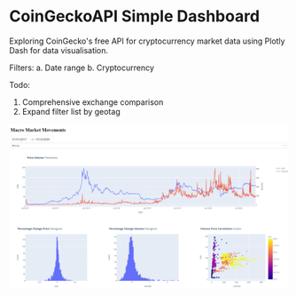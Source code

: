 # CoinGeckoAPI Simple Dashboard

Exploring CoinGecko's free API for cryptocurrency market data using Plotly Dash for data visualisation.

Filters:
  a. Date range
  b. Cryptocurrency
  
Todo:
  1. Comprehensive exchange comparison
  2. Expand filter list by geotag

![Opps, Not found!](https://github.com/frederickvandenberg/crypto-dashboard/blob/main/Layout.png)
